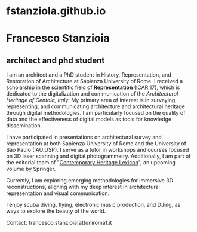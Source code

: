 # fstanziola.github.io

# Francesco Stanzioia

## architect and phd student

I am an architect and a PhD student in History, Representation, and Restoration of Architecture at Sapienza University of Rome. I received a scholarship in the scientific field of **Representation** ([ICAR 17](https://www.unioneitalianadisegno.it/wp/declaratoria/)), which is dedicated to the digitalization and communication of the *Architectural Heritage of Centola, Italy*. My primary area of interest is in surveying, representing, and communicating architecture and architectural heritage through digital methodologies. I am particularly focused on the quality of data and the effectiveness of digital models as tools for knowledge dissemination.

I have participated in presentations on architectural survey and representation at both Sapienza University of Rome and the University of São Paulo (IAU.USP). I serve as a tutor in workshops and courses focused on 3D laser scanning and digital photogrammetry. Additionally, I am part of the editorial team of "[Contemporary Heritage Lexicon](https://contemporaryheritage.wixsite.com/lexicon)", an upcoming volume by Springer.

Currently, I am exploring emerging methodologies for immersive 3D reconstructions, aligning with my deep interest in architectural representation and visual communication.

I enjoy scuba diving, flying, electronic music production, and DJing, as ways to explore the beauty of the world.

Contact: francesco.stanzioia[at]uniroma1.it



